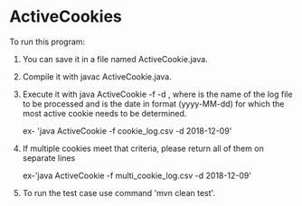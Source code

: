 # ActiveCookies

To run this program:

1. You can save it in a file named ActiveCookie.java.

2. Compile it with javac ActiveCookie.java.
 
3. Execute it with java ActiveCookie -f -d , where is the name of the log file to be processed and is the date in format (yyyy-MM-dd) for which the most      active cookie needs to be determined.

    ex- 'java ActiveCookie -f cookie_log.csv -d 2018-12-09'

4.  If multiple cookies meet that criteria, please return all of them on separate lines
    
    ex-'java ActiveCookie -f multi_cookie_log.csv -d 2018-12-09'

5. To run the test case use command 'mvn clean test'.



